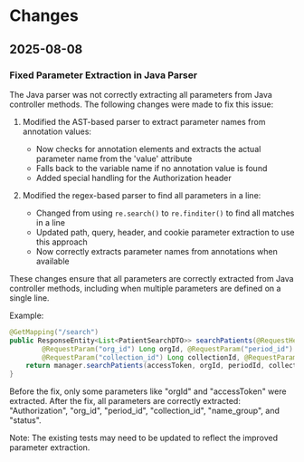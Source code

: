 # Changes

## 2025-08-08

### Fixed Parameter Extraction in Java Parser

The Java parser was not correctly extracting all parameters from Java controller methods. The following changes were made to fix this issue:

1. Modified the AST-based parser to extract parameter names from annotation values:
   - Now checks for annotation elements and extracts the actual parameter name from the 'value' attribute
   - Falls back to the variable name if no annotation value is found
   - Added special handling for the Authorization header

2. Modified the regex-based parser to find all parameters in a line:
   - Changed from using `re.search()` to `re.finditer()` to find all matches in a line
   - Updated path, query, header, and cookie parameter extraction to use this approach
   - Now correctly extracts parameter names from annotations when available

These changes ensure that all parameters are correctly extracted from Java controller methods, including when multiple parameters are defined on a single line.

Example:
```java
@GetMapping("/search")
public ResponseEntity<List<PatientSearchDTO>> searchPatients(@RequestHeader(value = "Authorization") String accessToken,
        @RequestParam("org_id") Long orgId, @RequestParam("period_id") Long periodId,
        @RequestParam("collection_id") Long collectionId, @RequestParam("name_group") String nameGroup, @RequestParam("status") String status) {
    return manager.searchPatients(accessToken, orgId, periodId, collectionId, nameGroup, status);
}
```

Before the fix, only some parameters like "orgId" and "accessToken" were extracted. After the fix, all parameters are correctly extracted: "Authorization", "org_id", "period_id", "collection_id", "name_group", and "status".

Note: The existing tests may need to be updated to reflect the improved parameter extraction.
